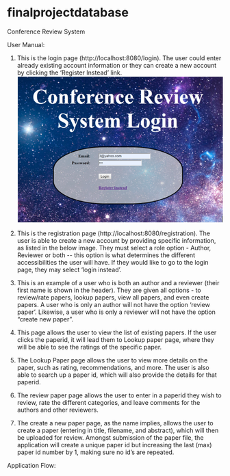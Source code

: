 # finalprojectdatabase
Conference Review System 

User Manual:

1.	This is the login page (http://localhost:8080/login).
The user could enter already existing account information or they can create a new account by clicking the ‘Register Instead’ link. 
  ![Login page](pictures/login.PNG)     


2.	This is the registration page (http://localhost:8080/registration). 
The user is able to create a new account by providing specific  information, as listed in the below image. They must select a role option - Author, Reviewer or both -- this option is what determines the different accessibilities the user will have. If they would like to go to the login page, they may select ‘login instead’.
            


3.	This is an example of a user who is both an author and a reviewer (their first name is shown in the header).
They are given all options - to review/rate papers, lookup papers, view all papers, and even create papers. A user who is only an author will not have the option ‘review paper’. Likewise, a user who is only a reviewer will not have the option “create new paper”.
 

4.	This page allows the user to view the list of existing papers. 
If the user clicks the paperid, it will lead them to Lookup paper page, where they will be able to see the ratings of the specific paper.   
 



5.	The Lookup Paper page allows the user to view more details on the paper, such as rating, recommendations, and more. 
The user is also able to search up a paper id, which will also provide the details for that paperid. 
          
 
6.	The review paper page allows the user to enter in a paperid they wish to review, rate the different categories, and leave comments for the authors and other reviewers. 
            



7.	The create a new paper page, as the name implies, allows the user to create a paper (entering in title, filename, and abstract), which will then be uploaded for review.
Amongst submission of the paper file, the application will create a unique paper id but increasing the last (max) paper id number by 1, making sure no id’s are repeated. 
             



Application Flow: 
 

